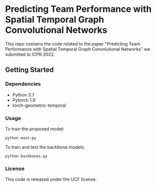 # Predicting Team Performance with Spatial Temporal Graph Convolutional Networks

This repo contains the code related to the paper "Predicting Team Performance with Spatial Temporal Graph Convolutional Networks" we submitted to ICPR 2022.

## Getting Started

### Dependencies

* Python 3.7
* Pytorch 1.9
* torch-geometric-temporal


### Usage

To train the proposed model:
```
python main.py

```

To train and test the backbone models:
```
python backbones.py

```
### License
This code is released under the UCF license.

